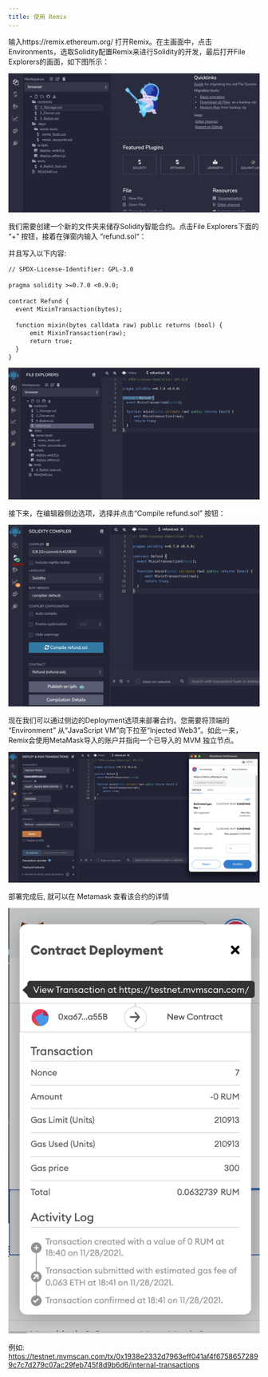 ```yaml
---
title: 使用 Remix
---
```


输入https://remix.ethereum.org/ 打开Remix。在主画面中，点击Environments，选取Solidity配置Remix来进行Solidity的开发，最后打开File Explorers的画面，如下图所示：

![using remix](./remix/using-remix-1.png)

我们需要创建一个新的文件夹来储存Solidity智能合约。点击File Explorers下面的 “+” 按钮，接着在弹窗内输入 “refund.sol“：

并且写入以下内容:

```
// SPDX-License-Identifier: GPL-3.0

pragma solidity >=0.7.0 <0.9.0;

contract Refund {
  event MixinTransaction(bytes);

  function mixin(bytes calldata raw) public returns (bool) {
      emit MixinTransaction(raw);
      return true;
  }
}
```

![using remix](./remix/using-remix-2.png)


接下来，在编辑器侧边选项，选择并点击“Compile refund.sol” 按钮：

![using remix](./remix/using-remix-3.png)

现在我们可以通过侧边的Deployment选项来部署合约。您需要将顶端的 “Environment” 从“JavaScript VM”向下拉至“Injected Web3”。如此一来，Remix会使用MetaMask导入的账户并指向一个已导入的 MVM 独立节点。

![using remix](./remix/using-remix-4.png)

部署完成后, 就可以在 Metamask 查看该合约的详情

![using remix](./remix/using-remix-5.png)

例如:
https://testnet.mvmscan.com/tx/0x1938e2332d7963eff041af4f67586572899c7c7d279c07ac29feb745f8d9b6d6/internal-transactions
